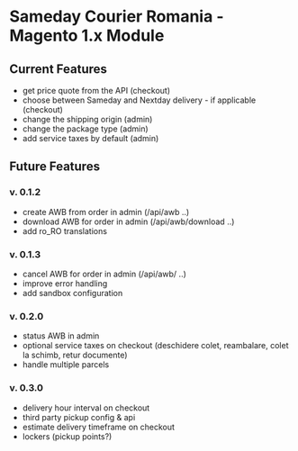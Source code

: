 # Sameday Courier Romania - Magento 1.x Module

## Current Features
- get price quote from the API (checkout)
- choose between Sameday and Nextday delivery - if applicable (checkout)
- change the shipping origin (admin)
- change the package type (admin)
- add service taxes by default (admin)

## Future Features
### v. 0.1.2
- create AWB from order in admin (/api/awb ..)
- download AWB for order in admin (/api/awb/download ..)
- add ro_RO translations

### v. 0.1.3
- cancel AWB for order in admin (/api/awb/ ..)
- improve error handling
- add sandbox configuration

### v. 0.2.0
- status AWB in admin
- optional service taxes on checkout (deschidere colet, reambalare, colet la schimb, retur documente)
- handle multiple parcels

### v. 0.3.0
- delivery hour interval on checkout
- third party pickup config & api
- estimate delivery timeframe on checkout
- lockers (pickup points?)
